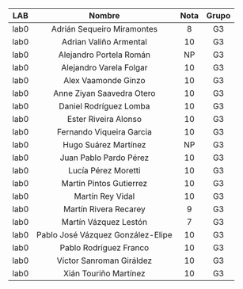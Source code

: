 |  LAB  | Nombre                          | Nota | Grupo |
|:-----:|:-------------------------------:|:----:|:--:|
| lab0  | Adrián Sequeiro Miramontes       |  8   |  G3 |
| lab0  | Adrian Valiño Armental            |  10  |  G3 |
| lab0  | Alejandro Portela Román           |  NP  |  G3 |
| lab0  | Alejandro Varela Folgar           |  10  |  G3 |
| lab0  | Alex Vaamonde Ginzo               |  10  | G3 |
| lab0  | Anne Ziyan Saavedra Otero         |  10  |  G3 |
| lab0  | Daniel Rodríguez Lomba            |  10  |  G3 |
| lab0  | Ester Riveira Alonso              |  10  |  G3 |
| lab0  | Fernando Viqueira Garcia          |  10  |  G3 |
| lab0  | Hugo Suárez Martínez              |  NP  |  G3 |
| lab0  | Juan Pablo Pardo Pérez            |  10  |  G3 |
| lab0  | Lucía Pérez Moretti               |  10  |  G3 |
| lab0  | Martin Pintos Gutierrez           |  10  |  G3 |
| lab0  | Martín Rey Vidal                  |  10  |  G3 |
| lab0  | Martín Rivera Recarey             |  9   |  G3 |
| lab0  | Martín Vázquez Lestón             |  7   |  G3 |
| lab0  | Pablo José Vázquez González-Elipe |  10  |  G3 |
| lab0  | Pablo Rodríguez Franco            |  10  |  G3 |
| lab0  | Víctor Sanroman Giráldez          |  10  |  G3 |
| lab0  | Xián Touriño Martínez             |  10  |  G3 |
